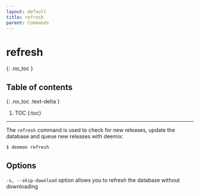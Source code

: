 ```yaml
---
layout: default
title: refresh
parent: Commands
---
```


# refresh
{: .no_toc }

## Table of contents
{: .no_toc .text-delta }

1. TOC
{:toc}

---
The `refresh` command is used to check for new releases, update the database and queue new releases with deemix:

```bash
$ deemon refresh
```

## Options
`-s, --skip-download` option allows you to refresh the database without downloading
